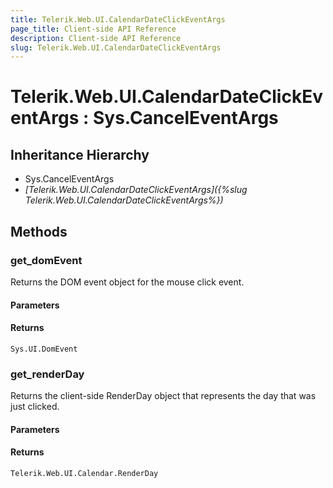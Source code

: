```yaml
---
title: Telerik.Web.UI.CalendarDateClickEventArgs
page_title: Client-side API Reference
description: Client-side API Reference
slug: Telerik.Web.UI.CalendarDateClickEventArgs
---
```


# Telerik.Web.UI.CalendarDateClickEventArgs : Sys.CancelEventArgs 

## Inheritance Hierarchy

* Sys.CancelEventArgs
* *[Telerik.Web.UI.CalendarDateClickEventArgs]({%slug Telerik.Web.UI.CalendarDateClickEventArgs%})*

## Methods

###  get_domEvent

Returns the DOM event object for the mouse click event.

#### Parameters

#### Returns

`Sys.UI.DomEvent` 

###  get_renderDay

Returns the client-side RenderDay object that represents the day that was just clicked.

#### Parameters

#### Returns

`Telerik.Web.UI.Calendar.RenderDay` 


